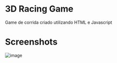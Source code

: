 # 3D Racing Game

<div>
Game de corrida criado utilizando HTML e Javascript
</div>

# Screenshots

![image](https://github.com/wrksystem/Game_Dev_HTML_CSS_Javascript/assets/51803873/4c912179-3db4-45bd-93e3-92429ad8130f)
